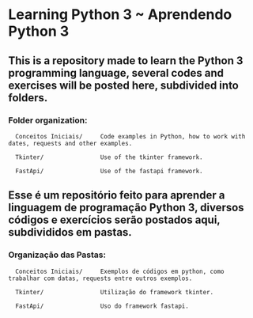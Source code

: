 # Learning Python 3 ~ Aprendendo Python 3

## This is a repository made to learn the Python 3 programming language, several codes and exercises will be posted here, subdivided into folders.

### Folder organization:

      Conceitos Iniciais/     Code examples in Python, how to work with dates, requests and other examples.

      Tkinter/                Use of the tkinter framework.

      FastApi/                Use of the fastapi framework.

## Esse é um repositório feito para aprender a linguagem de programação Python 3, diversos códigos e exercícios serão postados aqui, subdivididos em pastas.

### Organização das Pastas:

      Conceitos Iniciais/     Exemplos de códigos em python, como trabalhar com datas, requests entre outros exemplos. 

      Tkinter/                Utilização do framework tkinter.

      FastApi/                Uso do framework fastapi.
